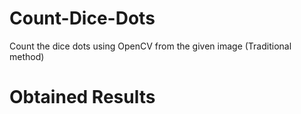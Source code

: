 # Count-Dice-Dots
Count the dice dots using OpenCV from the given image (Traditional method)

# Obtained Results


